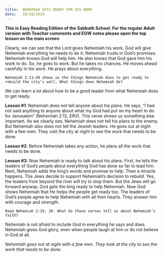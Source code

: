 ```yaml
---
title:  NEHEMIAH GETS READY FOR HIS WORK 
date:   10/10/2019
---
```


**This is Easy Reading Edition of the Sabbath School. For the regular Adult version with Teacher comments and EGW notes please open the top lesson on the main screen** 

Clearly, we can see that the Lord gives Nehemiah his work. God will give Nehemiah everything he needs to do it. Nehemiah trusts in God’s promises. Nehemiah knows God will help him. He also knows that God gave him his work to do. So, he goes to work. But he takes no chances. He moves ahead carefully in his work. He prays about everything.

`Nehemiah 2:11–20 shows us the things Nehemiah does to get ready to rebuild the city’s wall. What things does Nehemiah do?`

We can learn a lot about how to be a good leader from what Nehemiah does to get ready. 

**Lesson #1**: Nehemiah does not tell anyone about his plans. He says, “I had not said anything to anyone about what my God had put on my heart to do for Jerusalem” (Nehemiah 2:12, ERV). This verse shows us something else important. As we clearly see, Nehemiah does not tell his plans to the enemy. But Nehemiah also does not tell the Jewish leaders. He goes out at night with a few men. They visit the city at night to see the work that needs to be done. 

**Lesson #2**: Before Nehemiah takes any action, he plans all the work that needs to be done.

**Lesson #3**: Now Nehemiah is ready to talk about his plans. First, he tells the leaders of God’s people about everything God has done so far to lead him. Next, Nehemiah adds the king’s words and promise to help. Then a miracle happens. The Jews decide to support Nehemiah’s decision to rebuild. Yes, the leaders from beyond the river will try to stop them. But the Jews will go forward anyway. God gets the king ready to help Nehemiah. Now God shows Nehemiah that He helps the people get ready too. The leaders of God’s people agree to help Nehemiah with all their hearts. They answer him with courage and strength.

`Read Nehemiah 2:19, 20. What do these verses tell us about Nehemiah’s faith?`

Nehemiah is not afraid to include God in everything he says and does. Nehemiah gives God glory, even when people laugh at him or do not believe in God at all.

_Nehemiah goes out at night with a few men. They look at the city to see the work that needs to be done._